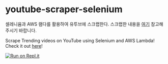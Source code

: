 # youtube-scraper-selenium

셀레니윰과 AWS 램다를 활용하여 유투브에 스크랩한다. 스크랩한 내용을 <a href = 'https://github.com/codergit1/youtube-scraper-selenium/blob/main/trending.csv'>여기</a> 참고해주시기 바랍니다.

Scrape Trending videos on YouTube using Selenium and AWS Lambda! Check it out <a href = 'https://github.com/codergit1/youtube-scraper-selenium/blob/main/trending.csv'>here</a>!

[![Run on Repl.it](https://replit.com/badge/github/codergit1/youtube-scraper-selenium)](https://replit.com/new/github/codergit1/youtube-scraper-selenium)
